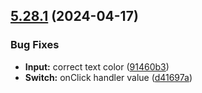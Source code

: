 ## [5.28.1](https://github.com/taskany-inc/bricks/compare/v5.28.0...v5.28.1) (2024-04-17)


### Bug Fixes

* **Input:** correct text color ([91460b3](https://github.com/taskany-inc/bricks/commit/91460b39b3d90f69ceb85b100053b47b636b1830))
* **Switch:** onClick handler value ([d41697a](https://github.com/taskany-inc/bricks/commit/d41697ac5d9055d39b1b3f5b224af46343964a5b))

